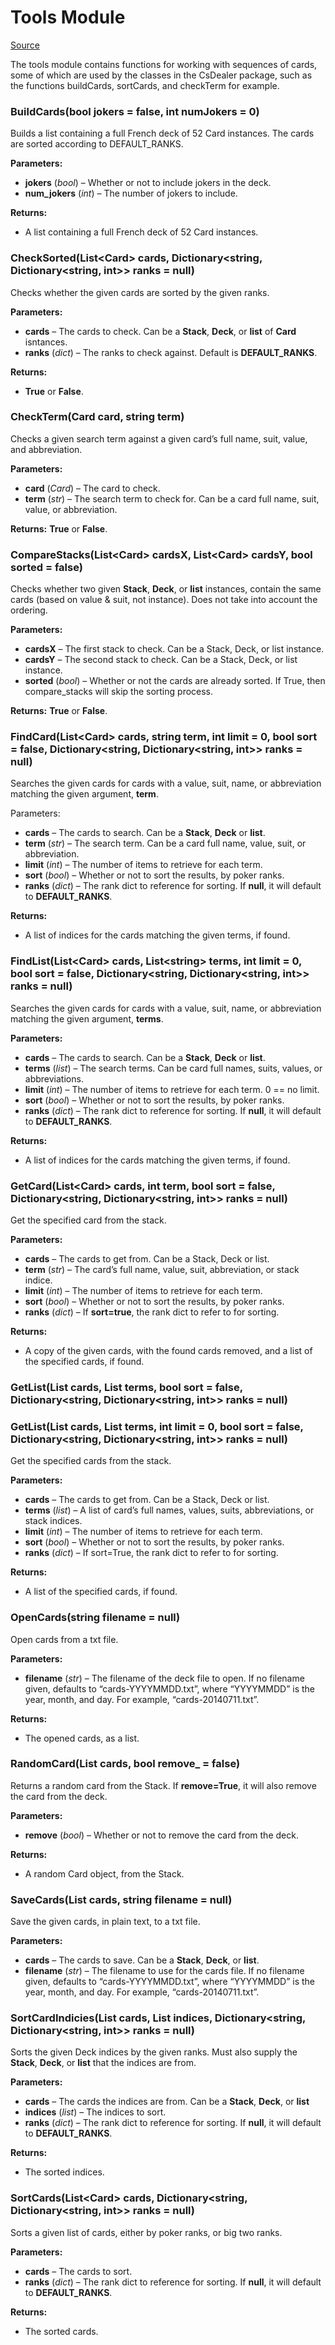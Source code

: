 
# Tools  Module

[Source](https://github.com/AaronL87/CsDealer/blob/master/CsDealer/Tools.cs)

The tools module contains functions for working with sequences of cards, some of which are used by the classes in the CsDealer package, such as the functions  buildCards,  sortCards, and  checkTerm for example.

### BuildCards(bool  jokers  =  false, int  numJokers  =  0)

Builds a list containing a full French deck of 52 Card instances. The cards are sorted according to  DEFAULT_RANKS.

**Parameters:**
-   **jokers**  (_bool_) – Whether or not to include jokers in the deck.
-   **num_jokers**  (_int_) – The number of jokers to include.

**Returns:**
- A list containing a full French deck of 52 Card instances.

### CheckSorted(List\<Card> cards, Dictionary\<string, Dictionary\<string, int>> ranks = null)

Checks whether the given cards are sorted by the given ranks.

**Parameters:**
-   **cards**  – The cards to check. Can be a  **Stack**,  **Deck**, or **list** of  **Card**  isntances.
-   **ranks**  (_dict_) – The ranks to check against. Default is **DEFAULT_RANKS**.

**Returns:**
- **True** or **False**.

### CheckTerm(Card  card, string  term)

Checks a given search term against a given card’s full name, suit, value, and abbreviation.

**Parameters:**
-   **card**  (_Card_) – The card to check.
-   **term**  (_str_) – The search term to check for. Can be a card full name, suit, value, or abbreviation.

**Returns:**
**True** or **False**.

### CompareStacks(List\<Card> cardsX, List\<Card> cardsY, bool  sorted  =  false)

Checks whether two given  **Stack**,  **Deck**, or  **list**  instances, contain the same cards (based on value & suit, not instance). Does not take into account the ordering.

**Parameters:**
-   **cardsX**  – The first stack to check. Can be a  Stack,  Deck, or  list  instance.
-   **cardsY**  – The second stack to check. Can be a  Stack,  Deck, or  list  instance.
-   **sorted**  (_bool_) – Whether or not the cards are already sorted. If  True, then  compare_stacks  will skip the sorting process.

**Returns:**
**True** or **False**.

### FindCard(List\<Card> cards, string term, int limit = 0, bool sort = false, Dictionary\<string, Dictionary\<string, int>> ranks = null)

Searches the given cards for cards with a value, suit, name, or abbreviation matching the given argument,  **term**.

Parameters:

-   **cards**  – The cards to search. Can be a  **Stack**,  **Deck**  or **list**.
-   **term**  (_str_) – The search term. Can be a card full name, value, suit, or abbreviation.
-   **limit**  (_int_) – The number of items to retrieve for each term.
-   **sort**  (_bool_) – Whether or not to sort the results, by poker ranks.
-   **ranks**  (_dict_) – The rank dict to reference for sorting. If  **null**, it will default to  **DEFAULT_RANKS**.

**Returns:**
- A list of indices for the cards matching the given terms, if found.

### FindList(List\<Card> cards, List\<string> terms, int limit = 0, bool sort = false, Dictionary\<string, Dictionary\<string, int>> ranks = null)

Searches the given cards for cards with a value, suit, name, or abbreviation matching the given argument,  **terms**.

**Parameters:**
-   **cards**  – The cards to search. Can be a  **Stack**,  **Deck**  or  **list**.
-   **terms**  (_list_) – The search terms. Can be card full names, suits, values, or abbreviations.
-   **limit**  (_int_) – The number of items to retrieve for each term. 0 == no limit.
-   **sort**  (_bool_) – Whether or not to sort the results, by poker ranks.
-   **ranks**  (_dict_) – The rank dict to reference for sorting. If  **null**, it will default to  **DEFAULT_RANKS**.

**Returns:**
- A list of indices for the cards matching the given terms, if found.

### GetCard(List\<Card> cards, int term, bool sort = false, Dictionary\<string, Dictionary\<string, int>> ranks = null)

Get the specified card from the stack.

**Parameters:**
-   **cards**  – The cards to get from. Can be a  Stack,  Deck  or  list.
-   **term**  (_str_) – The card’s full name, value, suit, abbreviation, or stack indice.
-   **limit**  (_int_) – The number of items to retrieve for each term.
-   **sort**  (_bool_) – Whether or not to sort the results, by poker ranks.
-   **ranks**  (_dict_) – If  **sort=true**, the rank dict to refer to for sorting.

**Returns:**
- A copy of the given cards, with the found cards removed, and a list of the specified cards, if found.

### GetList(List<Card> cards, List<int> terms, bool sort = false, Dictionary<string, Dictionary<string, int>> ranks = null)
### GetList(List<Card> cards, List<string> terms, int limit = 0, bool sort = false, Dictionary<string, Dictionary<string, int>> ranks = null)

Get the specified cards from the stack.

**Parameters:**
-   **cards**  – The cards to get from. Can be a  Stack,  Deck  or  list.
-   **terms**  (_list_) – A list of card’s full names, values, suits, abbreviations, or stack indices.
-   **limit**  (_int_) – The number of items to retrieve for each term.
-   **sort**  (_bool_) – Whether or not to sort the results, by poker ranks.
-   **ranks**  (_dict_) – If  sort=True, the rank dict to refer to for sorting.

**Returns:**
- A list of the specified cards, if found.

### OpenCards(string  filename  =  null)

Open cards from a txt file.

**Parameters:**
- **filename**  (_str_) – The filename of the deck file to open. If no filename given, defaults to “cards-YYYYMMDD.txt”, where “YYYYMMDD” is the year, month, and day. For example, “cards-20140711.txt”.

**Returns:**
- The opened cards, as a list.

### RandomCard(List<Card> cards, bool  remove_  =  false)

Returns a random card from the Stack. If  **remove=True**, it will also remove the card from the deck.

**Parameters:**
- **remove**  (_bool_) – Whether or not to remove the card from the deck.

**Returns:**
- A random Card object, from the Stack.

### SaveCards(List<Card> cards, string  filename  =  null)

Save the given cards, in plain text, to a txt file.

**Parameters:**
-   **cards**  – The cards to save. Can be a  **Stack**,  **Deck**, or  **list**.
-   **filename**  (_str_) – The filename to use for the cards file. If no filename given, defaults to “cards-YYYYMMDD.txt”, where “YYYYMMDD” is the year, month, and day. For example, “cards-20140711.txt”.

### SortCardIndicies(List<Card> cards, List<int> indices, Dictionary<string, Dictionary<string, int>> ranks = null)

Sorts the given Deck indices by the given ranks. Must also supply the  **Stack**,  **Deck**, or  **list**  that the indices are from.

**Parameters:**
-   **cards**  – The cards the indices are from. Can be a  **Stack**,  **Deck**, or  **list**
-   **indices**  (_list_) – The indices to sort.
-   **ranks**  (_dict_) – The rank dict to reference for sorting. If  **null**, it will default to  **DEFAULT_RANKS**.

**Returns:**
- The sorted indices.

### SortCards(List\<Card> cards, Dictionary\<string, Dictionary\<string, int>> ranks = null)

Sorts a given list of cards, either by poker ranks, or big two ranks.

**Parameters:**
-   **cards**  – The cards to sort.
-   **ranks**  (_dict_) – The rank dict to reference for sorting. If **null**, it will default to  **DEFAULT_RANKS**.

**Returns:**
- The sorted cards.
